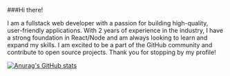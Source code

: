 ###Hi there! 

I am a fullstack web developer with a passion for building high-quality, user-friendly applications. With 2 years of experience in the industry, I have a strong foundation in React/Node and am always looking to learn and expand my skills. I am excited to be a part of the GitHub community and contribute to open source projects. Thank you for stopping by my profile!

[![Anurag's GitHub stats](https://github-readme-stats.vercel.app/api?username=ikramkharbouch)](https://github.com/ikramkharbouch/github-readme-stats)

